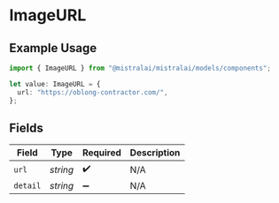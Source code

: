 # ImageURL

## Example Usage

```typescript
import { ImageURL } from "@mistralai/mistralai/models/components";

let value: ImageURL = {
  url: "https://oblong-contractor.com/",
};
```

## Fields

| Field              | Type               | Required           | Description        |
| ------------------ | ------------------ | ------------------ | ------------------ |
| `url`              | *string*           | :heavy_check_mark: | N/A                |
| `detail`           | *string*           | :heavy_minus_sign: | N/A                |